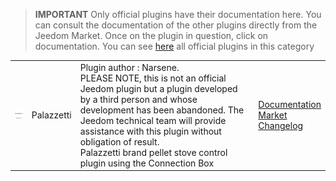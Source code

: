 
>**IMPORTANT**
>Only official plugins have their documentation here. You can consult the documentation of the other plugins directly from the Jeedom Market. Once on the plugin in question, click on documentation.
>You can see [here](https://market.jeedom.com/index.php?v=d&p=market&type=plugin&categorie=Energie) all official plugins in this category


| | | | |
|--- | --- | --- | ---|
|<img src="Palazzetti/Palazzetti_icon.png" class="pluginLogo" width="100" />|Palazzetti|Plugin author : Narsene.<br/>PLEASE NOTE, this is not an official Jeedom plugin but a plugin developed by a third person and whose development has been abandoned. The Jeedom technical team will provide assistance with this plugin without obligation of result. <br/>Palazzetti brand pellet stove control plugin using the Connection Box|[Documentation](Palazzetti/index)<br/>[Market](https://market.jeedom.com/index.php?v=d&p=market_display&id=3104)<br/>[Changelog](Palazzetti/changelog)|
